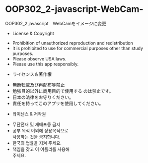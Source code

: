 # OOP302_2-javascript-WebCam-
OOP302_2 javascript　WebCamをイメージに変更
* License & Copyright
- Prohibition of unauthorized reproduction and redistribution
- It is prohibited to use for commercial purposes other than study purposes.
- Please observe USA laws.
- Please use this app responsibly.

* ライセンス＆著作権
- 無断転載及び再配布等禁止
- 勉強目的以外に商用目的で使用する
   のは禁止です。
- 日本の法律をお守りください。
- 責任を持ってこのアプリを使用してください。

* 라이센스 & 저작권
- 무단전재 및 재배포등 금지
- 공부 목적 이외에 상용목적으로   
   사용하는 것을 금지합니다.
- 한국의 법률을 지켜 주세요.
- 책임을 갖고 이 어플리를 사용해   
   주세요.
